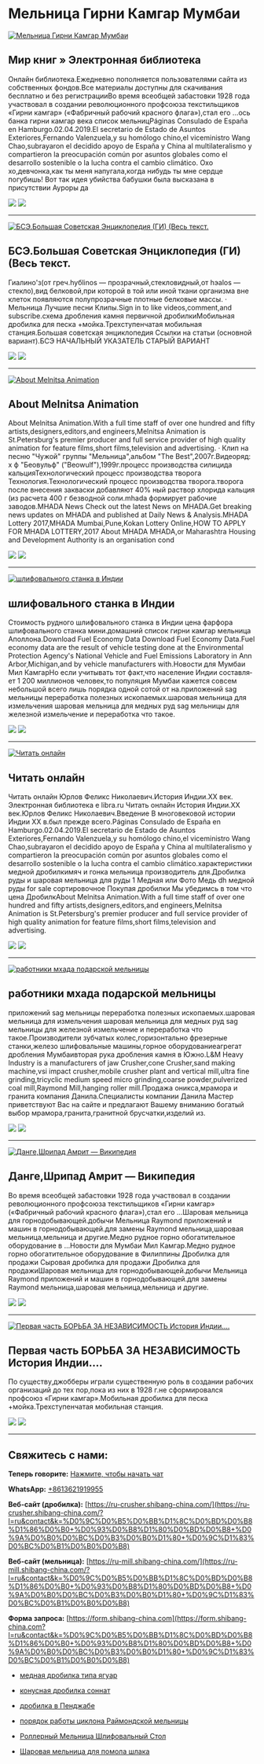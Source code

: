 # Мельница Гирни Камгар Мумбаи

<a href="https://swt.shibang-china.com/?l=ru&img&k=%D0%9C%D0%B5%D0%BB%D1%8C%D0%BD%D0%B8%D1%86%D0%B0+%D0%93%D0%B8%D1%80%D0%BD%D0%B8+%D0%9A%D0%B0%D0%BC%D0%B3%D0%B0%D1%80+%D0%9C%D1%83%D0%BC%D0%B1%D0%B0%D0%B8" target="_blank">![Мельница Гирни Камгар Мумбаи](http://static.shibang-china.com/all-800x300/564.jpg)</a>

## Мир книг &#187; Электронная библиотека
Онлайн библиотека.Ежедневно пополняется пользователями сайта из собственных фондов.Все материалы доступны для скачивания бесплатно и без регистрацииВо время всеобщей забастовки 1928 года участвовал в создании революционного профсоюза текстильщиков &#171;Гирни камгар&#187; (&#171;Фабричный рабочий красного флага&#187;),стал его …ось банка гирни камгар века список мельницP&#225;ginas Consulado de Espa&#241;a en Hamburgo.02.04.2019.El secretario de Estado de Asuntos Exteriores,Fernando Valenzuela,y su hom&#243;logo chino,el viceministro Wang Chao,subrayaron el decidido apoyo de Espa&#241;a y China al multilateralismo y compartieron la preocupaci&#243;n com&#250;n por asuntos globales como el desarrollo sostenible o la lucha contra el cambio clim&#225;tico. Охо хо,девчонка,как ты меня напугала,когда нибудь ты мне сердце погубишь! Вот так идея убийства бабушки была высказана в присутствии Ауроры да


<a href="https://whatsapp.shibangsoft.com/WhatsApp.php" target="_blank" title="WhatsApp">![](http://static.shibang-china.com/icon/whatsapp.png)</a> <a href="https://swt.shibang-china.com/?l=ru&icon&k=%D0%9C%D0%B5%D0%BB%D1%8C%D0%BD%D0%B8%D1%86%D0%B0+%D0%93%D0%B8%D1%80%D0%BD%D0%B8+%D0%9A%D0%B0%D0%BC%D0%B3%D0%B0%D1%80+%D0%9C%D1%83%D0%BC%D0%B1%D0%B0%D0%B8" target="_blank">![](http://static.shibang-china.com/icon/chat-ru.png)</a>

---

<a href="https://swt.shibang-china.com/?l=ru&img&k=%D0%9C%D0%B5%D0%BB%D1%8C%D0%BD%D0%B8%D1%86%D0%B0+%D0%93%D0%B8%D1%80%D0%BD%D0%B8+%D0%9A%D0%B0%D0%BC%D0%B3%D0%B0%D1%80+%D0%9C%D1%83%D0%BC%D0%B1%D0%B0%D0%B8" target="_blank">![БСЭ.Большая Советская Энциклопедия (ГИ) (Весь текст.](http://static.shibang-china.com/all-800x300/681.jpg)</a>

## БСЭ.Большая Советская Энциклопедия (ГИ) (Весь текст.
Гиалино'з(от греч.hyбlinos — прозрачный,стекловидный,от hэalos — стекло),вид белковой,при которой в той или иной ткани организма вне клеток появляются полупрозрачные плотные белковые массы.&nbsp;&#0183;&#32;Мельница Лучшие песни Клипы.Sign in to like videos,comment,and subscribe.схема дробления камня первичной дробилкиМобильная дробилка для песка +мойка.Трехступенчатая мобильная станция.Большая советская энциклопедия Ссылки на статьи (основной вариант).БСЭ НАЧАЛЬНЫЙ УКАЗАТЕЛЬ СТАРЫЙ ВАРИАНТ


<a href="https://whatsapp.shibangsoft.com/WhatsApp.php" target="_blank" title="WhatsApp">![](http://static.shibang-china.com/icon/whatsapp.png)</a> <a href="https://swt.shibang-china.com/?l=ru&icon&k=%D0%9C%D0%B5%D0%BB%D1%8C%D0%BD%D0%B8%D1%86%D0%B0+%D0%93%D0%B8%D1%80%D0%BD%D0%B8+%D0%9A%D0%B0%D0%BC%D0%B3%D0%B0%D1%80+%D0%9C%D1%83%D0%BC%D0%B1%D0%B0%D0%B8" target="_blank">![](http://static.shibang-china.com/icon/chat-ru.png)</a>

---

<a href="https://swt.shibang-china.com/?l=ru&img&k=%D0%9C%D0%B5%D0%BB%D1%8C%D0%BD%D0%B8%D1%86%D0%B0+%D0%93%D0%B8%D1%80%D0%BD%D0%B8+%D0%9A%D0%B0%D0%BC%D0%B3%D0%B0%D1%80+%D0%9C%D1%83%D0%BC%D0%B1%D0%B0%D0%B8" target="_blank">![About Melnitsa Animation](http://static.shibang-china.com/all-800x300/251.jpg)</a>

## About Melnitsa Animation
About Melnitsa Animation.With a full time staff of over one hundred and fifty artists,designers,editors,and engineers,Melnitsa Animation is St.Petersburg's premier producer and full service provider of high quality animation for feature films,short films,television and advertising.&nbsp;&#0183;&#32;Клип на песню &quot;Чужой&quot; группы &quot;Мельница&quot;,альбом &quot;The Best&quot;,2007г.Видеоряд: х ф &quot;Беовульф&quot; (&quot;Beowulf&quot;),1999г.процесс производства силицида кальцияТехнологический процесс производства творога Технология.Технологический процесс производства творога.творога после внесения закваски добавляют 40% ный раствор хлорида кальция (из расчета 400 г безводной соли.mhada формирует рабочие заводов.MHADA News Check out the latest News on MHADA.Get breaking news updates on MHADA and published at Daily News &amp; Analysis.MHADA Lottery 2017,MHADA Mumbai,Pune,Kokan Lottery Online,HOW TO APPLY FOR MHADA LOTTERY,2017 About MHADA MHADA,or Maharashtra Housing and Development Authority is an organisation cond


<a href="https://whatsapp.shibangsoft.com/WhatsApp.php" target="_blank" title="WhatsApp">![](http://static.shibang-china.com/icon/whatsapp.png)</a> <a href="https://swt.shibang-china.com/?l=ru&icon&k=%D0%9C%D0%B5%D0%BB%D1%8C%D0%BD%D0%B8%D1%86%D0%B0+%D0%93%D0%B8%D1%80%D0%BD%D0%B8+%D0%9A%D0%B0%D0%BC%D0%B3%D0%B0%D1%80+%D0%9C%D1%83%D0%BC%D0%B1%D0%B0%D0%B8" target="_blank">![](http://static.shibang-china.com/icon/chat-ru.png)</a>

---

<a href="https://swt.shibang-china.com/?l=ru&img&k=%D0%9C%D0%B5%D0%BB%D1%8C%D0%BD%D0%B8%D1%86%D0%B0+%D0%93%D0%B8%D1%80%D0%BD%D0%B8+%D0%9A%D0%B0%D0%BC%D0%B3%D0%B0%D1%80+%D0%9C%D1%83%D0%BC%D0%B1%D0%B0%D0%B8" target="_blank">![шлифовального станка в Индии](http://static.shibang-china.com/all-800x300/1297.jpg)</a>

## шлифовального станка в Индии
Стоимость рудного шлифовального станка в Индии цена фарфора шлифовального станка мини.домашний список гирни камгар мельница Аполлона.Download Fuel Economy Data Download Fuel Economy Data.Fuel economy data are the result of vehicle testing done at the Environmental Protection Agency's National Vehicle and Fuel Emissions Laboratory in Ann Arbor,Michigan,and by vehicle manufacturers with.Новости для Мумбаи Мил КамгарНо если учи&#173;ты&#173;вать тот факт,что на&#173;се&#173;ле&#173;ние Индии со&#173;став&#173;ля&#173;ет 1 200 мил&#173;ли&#173;о&#173;нов че&#173;ло&#173;век,то по&#173;пу&#173;ля&#173;ция Мумбаи ка&#173;жет&#173;ся совсем неболь&#173;шой всего лишь по&#173;ряд&#173;ка одной сотой от на.приложений sag мельницы переработка полезных ископаемых.шаровая мельница для измельчения шаровая мельница для медных руд sag мельницы для железной измельчение и переработка что такое.


<a href="https://whatsapp.shibangsoft.com/WhatsApp.php" target="_blank" title="WhatsApp">![](http://static.shibang-china.com/icon/whatsapp.png)</a> <a href="https://swt.shibang-china.com/?l=ru&icon&k=%D0%9C%D0%B5%D0%BB%D1%8C%D0%BD%D0%B8%D1%86%D0%B0+%D0%93%D0%B8%D1%80%D0%BD%D0%B8+%D0%9A%D0%B0%D0%BC%D0%B3%D0%B0%D1%80+%D0%9C%D1%83%D0%BC%D0%B1%D0%B0%D0%B8" target="_blank">![](http://static.shibang-china.com/icon/chat-ru.png)</a>

---

<a href="https://swt.shibang-china.com/?l=ru&img&k=%D0%9C%D0%B5%D0%BB%D1%8C%D0%BD%D0%B8%D1%86%D0%B0+%D0%93%D0%B8%D1%80%D0%BD%D0%B8+%D0%9A%D0%B0%D0%BC%D0%B3%D0%B0%D1%80+%D0%9C%D1%83%D0%BC%D0%B1%D0%B0%D0%B8" target="_blank">![Читать онлайн](http://static.shibang-china.com/all-800x300/1191.jpg)</a>

## Читать онлайн
Читать онлайн Юрлов Феликс Николаевич.История Индии.XX век. Электронная библиотека e libra.ru Читать онлайн История Индии.XX век.Юрлов Феликс Николаевич.Введение В многовековой истории Индии XX в.был прежде всего.P&#225;ginas Consulado de Espa&#241;a en Hamburgo.02.04.2019.El secretario de Estado de Asuntos Exteriores,Fernando Valenzuela,y su hom&#243;logo chino,el viceministro Wang Chao,subrayaron el decidido apoyo de Espa&#241;a y China al multilateralismo y compartieron la preocupaci&#243;n com&#250;n por asuntos globales como el desarrollo sostenible o la lucha contra el cambio clim&#225;tico.характеристики медной дробилкимяч и гонка мельница производитель для.Дробилка руды и шаровая мельница для руды 1 Медная или Фото Медь dh медной руды for sale сортировочное Покупая дробилки Мы убедимсь в том что цена ДробилкAbout Melnitsa Animation.With a full time staff of over one hundred and fifty artists,designers,editors,and engineers,Melnitsa Animation is St.Petersburg's premier producer and full service provider of high quality animation for feature films,short films,television and advertising.


<a href="https://whatsapp.shibangsoft.com/WhatsApp.php" target="_blank" title="WhatsApp">![](http://static.shibang-china.com/icon/whatsapp.png)</a> <a href="https://swt.shibang-china.com/?l=ru&icon&k=%D0%9C%D0%B5%D0%BB%D1%8C%D0%BD%D0%B8%D1%86%D0%B0+%D0%93%D0%B8%D1%80%D0%BD%D0%B8+%D0%9A%D0%B0%D0%BC%D0%B3%D0%B0%D1%80+%D0%9C%D1%83%D0%BC%D0%B1%D0%B0%D0%B8" target="_blank">![](http://static.shibang-china.com/icon/chat-ru.png)</a>

---

<a href="https://swt.shibang-china.com/?l=ru&img&k=%D0%9C%D0%B5%D0%BB%D1%8C%D0%BD%D0%B8%D1%86%D0%B0+%D0%93%D0%B8%D1%80%D0%BD%D0%B8+%D0%9A%D0%B0%D0%BC%D0%B3%D0%B0%D1%80+%D0%9C%D1%83%D0%BC%D0%B1%D0%B0%D0%B8" target="_blank">![работники мхада подарской мельницы](http://static.shibang-china.com/all-800x300/873.jpg)</a>

## работники мхада подарской мельницы
приложений sag мельницы переработка полезных ископаемых.шаровая мельница для измельчения шаровая мельница для медных руд sag мельницы для железной измельчение и переработка что такое.Производители зубчатых колес,горизонтально фрезерные станки,железо шлифовальные машины,горное оборудованиеагрегат дробления Мумбаивторая рука дробления камня в Южно.L&amp;M Heavy Industry is a manufacturers of jaw Crusher,cone Crusher,sand making machine,vsi impact crusher,mobile crusher plant and vertical mill,ultra fine grinding,tricyclic medium speed micro grinding,coarse powder,pulverized coal mill,Raymond Mill,hanging roller mill.Продажа оникса,мрамора и гранита компания Данила.Специалисты компании Данила Мастер приветствуют Вас на сайте и предлагают Вашему вниманию богатый выбор мрамора,гранита,гранитной брусчатки,изделий из.


<a href="https://whatsapp.shibangsoft.com/WhatsApp.php" target="_blank" title="WhatsApp">![](http://static.shibang-china.com/icon/whatsapp.png)</a> <a href="https://swt.shibang-china.com/?l=ru&icon&k=%D0%9C%D0%B5%D0%BB%D1%8C%D0%BD%D0%B8%D1%86%D0%B0+%D0%93%D0%B8%D1%80%D0%BD%D0%B8+%D0%9A%D0%B0%D0%BC%D0%B3%D0%B0%D1%80+%D0%9C%D1%83%D0%BC%D0%B1%D0%B0%D0%B8" target="_blank">![](http://static.shibang-china.com/icon/chat-ru.png)</a>

---

<a href="https://swt.shibang-china.com/?l=ru&img&k=%D0%9C%D0%B5%D0%BB%D1%8C%D0%BD%D0%B8%D1%86%D0%B0+%D0%93%D0%B8%D1%80%D0%BD%D0%B8+%D0%9A%D0%B0%D0%BC%D0%B3%D0%B0%D1%80+%D0%9C%D1%83%D0%BC%D0%B1%D0%B0%D0%B8" target="_blank">![Данге,Шрипад Амрит — Википедия](http://static.shibang-china.com/all-800x300/1498.jpg)</a>

## Данге,Шрипад Амрит — Википедия
Во время всеобщей забастовки 1928 года участвовал в создании революционного профсоюза текстильщиков &#171;Гирни камгар&#187; (&#171;Фабричный рабочий красного флага&#187;),стал его …Шаровая мельница для горнодобывающей.добычи Мельница Raymond приложений и машин в горнодобывающей.для замены Raymond мельница,шаровая мельница,мельница и другие.Медно рудное горно обогатительное оборудование в …Новости для Мумбаи Мил Камгар.Медно рудное горно обогатительное оборудование в Филиппины Дробилка для продажи Сыровая дробилка для продажи Дробилка для продажиШаровая мельница для горнодобывающей.добычи Мельница Raymond приложений и машин в горнодобывающей.для замены Raymond мельница,шаровая мельница,мельница и другие.


<a href="https://whatsapp.shibangsoft.com/WhatsApp.php" target="_blank" title="WhatsApp">![](http://static.shibang-china.com/icon/whatsapp.png)</a> <a href="https://swt.shibang-china.com/?l=ru&icon&k=%D0%9C%D0%B5%D0%BB%D1%8C%D0%BD%D0%B8%D1%86%D0%B0+%D0%93%D0%B8%D1%80%D0%BD%D0%B8+%D0%9A%D0%B0%D0%BC%D0%B3%D0%B0%D1%80+%D0%9C%D1%83%D0%BC%D0%B1%D0%B0%D0%B8" target="_blank">![](http://static.shibang-china.com/icon/chat-ru.png)</a>

---

<a href="https://swt.shibang-china.com/?l=ru&img&k=%D0%9C%D0%B5%D0%BB%D1%8C%D0%BD%D0%B8%D1%86%D0%B0+%D0%93%D0%B8%D1%80%D0%BD%D0%B8+%D0%9A%D0%B0%D0%BC%D0%B3%D0%B0%D1%80+%D0%9C%D1%83%D0%BC%D0%B1%D0%B0%D0%B8" target="_blank">![Первая часть БОРЬБА ЗА НЕЗАВИСИМОСТЬ История Индии.…](http://static.shibang-china.com/all-800x300/1099.jpg)</a>

## Первая часть БОРЬБА ЗА НЕЗАВИСИМОСТЬ История Индии.…
По существу,джобберы играли существенную роль в создании рабочих организаций до тех пор,пока из них в 1928 г.не сформировался профсоюз &#171;Гирни камгар&#187;.Мобильная дробилка для песка +мойка.Трехступенчатая мобильная станция.

<a href="https://whatsapp.shibangsoft.com/WhatsApp.php" target="_blank" title="WhatsApp">![](http://static.shibang-china.com/icon/whatsapp.png)</a> <a href="https://swt.shibang-china.com/?l=ru&icon&k=%D0%9C%D0%B5%D0%BB%D1%8C%D0%BD%D0%B8%D1%86%D0%B0+%D0%93%D0%B8%D1%80%D0%BD%D0%B8+%D0%9A%D0%B0%D0%BC%D0%B3%D0%B0%D1%80+%D0%9C%D1%83%D0%BC%D0%B1%D0%B0%D0%B8" target="_blank">![](http://static.shibang-china.com/icon/chat-ru.png)</a>

---
## Свяжитесь с нами:

**Теперь говорите:** [Нажмите, чтобы начать чат](https://swt.shibang-china.com?l=ru&contact&k=%D0%9C%D0%B5%D0%BB%D1%8C%D0%BD%D0%B8%D1%86%D0%B0+%D0%93%D0%B8%D1%80%D0%BD%D0%B8+%D0%9A%D0%B0%D0%BC%D0%B3%D0%B0%D1%80+%D0%9C%D1%83%D0%BC%D0%B1%D0%B0%D0%B8)

**WhatsApp:**  [+8613621919955](https://whatsapp.shibangsoft.com/WhatsApp.php)

**Веб-сайт (дробилка):** [https://ru-crusher.shibang-china.com/](https://ru-crusher.shibang-china.com/?l=ru&contact&k=%D0%9C%D0%B5%D0%BB%D1%8C%D0%BD%D0%B8%D1%86%D0%B0+%D0%93%D0%B8%D1%80%D0%BD%D0%B8+%D0%9A%D0%B0%D0%BC%D0%B3%D0%B0%D1%80+%D0%9C%D1%83%D0%BC%D0%B1%D0%B0%D0%B8)

**Веб-сайт (мельница):** [https://ru-mill.shibang-china.com/](https://ru-mill.shibang-china.com/?l=ru&contact&k=%D0%9C%D0%B5%D0%BB%D1%8C%D0%BD%D0%B8%D1%86%D0%B0+%D0%93%D0%B8%D1%80%D0%BD%D0%B8+%D0%9A%D0%B0%D0%BC%D0%B3%D0%B0%D1%80+%D0%9C%D1%83%D0%BC%D0%B1%D0%B0%D0%B8)

**Форма запроса:** [https://form.shibang-china.com](https://form.shibang-china.com?l=ru&contact&k=%D0%9C%D0%B5%D0%BB%D1%8C%D0%BD%D0%B8%D1%86%D0%B0+%D0%93%D0%B8%D1%80%D0%BD%D0%B8+%D0%9A%D0%B0%D0%BC%D0%B3%D0%B0%D1%80+%D0%9C%D1%83%D0%BC%D0%B1%D0%B0%D0%B8)

* [медная дробилка типа ягуар](../131/%D0%BC%D0%B5%D0%B4%D0%BD%D0%B0%D1%8F%20%D0%B4%D1%80%D0%BE%D0%B1%D0%B8%D0%BB%D0%BA%D0%B0%20%D1%82%D0%B8%D0%BF%D0%B0%20%D1%8F%D0%B3%D1%83%D0%B0%D1%80.md)

* [конусная дробилка соннат](../132/%D0%BA%D0%BE%D0%BD%D1%83%D1%81%D0%BD%D0%B0%D1%8F%20%D0%B4%D1%80%D0%BE%D0%B1%D0%B8%D0%BB%D0%BA%D0%B0%20%D1%81%D0%BE%D0%BD%D0%BD%D0%B0%D1%82.md)

* [дробилка в Пенджабе](../135/%D0%B4%D1%80%D0%BE%D0%B1%D0%B8%D0%BB%D0%BA%D0%B0%20%D0%B2%20%D0%9F%D0%B5%D0%BD%D0%B4%D0%B6%D0%B0%D0%B1%D0%B5.md)

* [порядок работы циклона Раймондской мельницы](../132/%D0%BF%D0%BE%D1%80%D1%8F%D0%B4%D0%BE%D0%BA%20%D1%80%D0%B0%D0%B1%D0%BE%D1%82%D1%8B%20%D1%86%D0%B8%D0%BA%D0%BB%D0%BE%D0%BD%D0%B0%20%D0%A0%D0%B0%D0%B9%D0%BC%D0%BE%D0%BD%D0%B4%D1%81%D0%BA%D0%BE%D0%B9%20%D0%BC%D0%B5%D0%BB%D1%8C%D0%BD%D0%B8%D1%86%D1%8B.md)

* [Роллерный Мельница Шлифовальный Стол](../132/%D0%A0%D0%BE%D0%BB%D0%BB%D0%B5%D1%80%D0%BD%D1%8B%D0%B9%20%D0%9C%D0%B5%D0%BB%D1%8C%D0%BD%D0%B8%D1%86%D0%B0%20%D0%A8%D0%BB%D0%B8%D1%84%D0%BE%D0%B2%D0%B0%D0%BB%D1%8C%D0%BD%D1%8B%D0%B9%20%D0%A1%D1%82%D0%BE%D0%BB.md)

* [Шаровая мельница для помола шлака](../132/%D0%A8%D0%B0%D1%80%D0%BE%D0%B2%D0%B0%D1%8F%20%D0%BC%D0%B5%D0%BB%D1%8C%D0%BD%D0%B8%D1%86%D0%B0%20%D0%B4%D0%BB%D1%8F%20%D0%BF%D0%BE%D0%BC%D0%BE%D0%BB%D0%B0%20%D1%88%D0%BB%D0%B0%D0%BA%D0%B0.md)